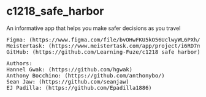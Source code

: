 # c1218_safe_harbor
An informative app that helps you make safer decisions as you travel

<pre>
Figma: (https://www.figma.com/file/bvOHwFKU5kO56UclwyWL6PXh/Safe-Harbor-Final-Project?node-id=0%3A1)
Meistertask: (https://www.meistertask.com/app/project/i6RD7nCW/final-project-safe-harbor)
GitHub: (https://github.com/Learning-Fuze/c1218_safe_harbor)
</pre>

<pre>
Authors:
Hannel Gwak: (https://github.com/hgwak)
Anthony Bocchino: (https://github.com/anthonybo/)
Sean Jaw: (https://github.com/seanjaw)
EJ Padilla: (https://github.com/Epadilla1886)
</pre>